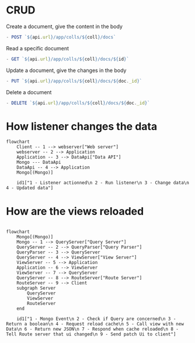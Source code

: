 # CRUD

Create a document, give the content in the body
```js
- POST `${api.url}/app/colls/${coll}/docs`
```
Read a specific document
```js
- GET `${api.url}/app/colls/${coll}/docs/${id}`
```
Update a document, give the changes in the body
```js
- PUT `${api.url}/app/colls/${coll}/docs/${doc._id}`
```
Delete a document
```js
- DELETE `${api.url}/app/colls/${coll}/docs/${doc._id}`
```
  
# How listener changes the data

```mermaid
flowchart
    Client -- 1 --> webserver["Web server"]
    webserver -- 2 --> Application
    Application -- 3 --> DataApi["Data API"]
    Mongo --- DataApi
    DataApi -- 4 --> Application
    Mongo[(Mongo)]

    id1["1 - Listener actionned\n 2 - Run listener\n 3 - Change data\n 4 - Updated data"]
```

# How are the views reloaded

```mermaid

flowchart
    Mongo[(Mongo)]
    Mongo -- 1 --> QueryServer["Query Server"]
    QueryServer -- 2 --> QueryParser["Query Parser"]
    QueryParser -- 3 --> QueryServer
    QueryServer -- 4 --> ViewServer["View Server"]
    ViewServer -- 5 --> Application
    Application -- 6 --> ViewServer
    ViewServer -- 7 --> QueryServer
    QueryServer -- 8 --> RouteServer["Route Server"]
    RouteServer -- 9 --> Client
    subgraph Server
        QueryServer
        ViewServer
        RouteServer
    end

    id1["1 - Mongo Event\n 2 - Check if Query are concerned\n 3 - Return a boolean\n 4 - Request reload cache\n 5 - Call view with new Data\n 6 - Return new JSON\n 7 - Respond when cache reloaded\n 8 - Tell Route server that ui changed\n 9 - Send patch Ui to client"]  
```
    
